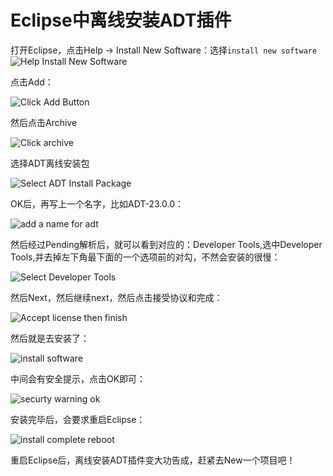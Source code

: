 # Eclipse中离线安装ADT插件

打开Eclipse，点击Help -> Install New Software：选择`install new software`
![Help Install New Software](http://awcntt-article-image.qiniudn.com/devtools_help-install-new-software.png)

点击Add：

![Click Add Button](http://awcntt-article-image.qiniudn.com/devtools_install-add-dialog.png)

然后点击Archive

![Click archive](http://awcntt-article-image.qiniudn.com/devtools_install-add-adt-plugin.png)

选择ADT离线安装包

![Select ADT Install Package](http://awcntt-article-image.qiniudn.com/devtools_install-select-adt-zip-package.png)

OK后，再写上一个名字，比如ADT-23.0.0：

![add a name for adt](http://awcntt-article-image.qiniudn.com/devtools_install-add-adt-name.png)

然后经过Pending解析后，就可以看到对应的：Developer Tools,选中Developer Tools,并去掉左下角最下面的一个选项前的对勾，不然会安装的很慢：

![Select Developer Tools](http://awcntt-article-image.qiniudn.com/devtools_install-add-adt-plugin-finish.png)

然后Next，然后继续next，然后点击接受协议和完成：

![Accept license then finish](http://awcntt-article-image.qiniudn.com/devtools_accept-license-then-finish_thumb.png)

然后就是去安装了：

![install software](http://awcntt-article-image.qiniudn.com/devtools_install-software_thumb.png)

中间会有安全提示，点击OK即可：

![securty warning ok](http://awcntt-article-image.qiniudn.com/devtools_securty-warning-ok_thumb.png)

安装完毕后，会要求重启Eclipse：

![install complete reboot](http://awcntt-article-image.qiniudn.com/devtools_install-complete-reboot_thumb.png)

重启Eclipse后，离线安装ADT插件变大功告成，赶紧去New一个项目吧！